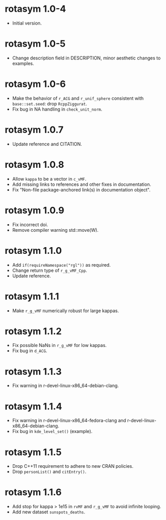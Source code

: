 # rotasym 1.0-4

* Initial version.

# rotasym 1.0-5

* Change description field in DESCRIPTION, minor aesthetic changes to examples.

# rotasym 1.0-6

* Make the behavior of `r_ACG` and `r_unif_sphere` consistent with `base::set.seed`: drop `RcppZiggurat`.
* Fix bug in NA handling in `check_unit_norm`.

# rotasym 1.0.7

* Update reference and CITATION.

# rotasym 1.0.8

* Allow `kappa` to be a vector in `c_vMF`.
* Add missing links to references and other fixes in documentation.
* Fix "Non-file package-anchored link(s) in documentation object".

# rotasym 1.0.9

* Fix incorrect doi.
* Remove compiler warning std::move(W).

# rotasym 1.1.0

* Add `if(requireNamespace("rgl"))` as required.
* Change return type of `r_g_vMF_Cpp`.
* Update reference.

# rotasym 1.1.1

* Make `r_g_vMF` numerically robust for large kappas.

# rotasym 1.1.2

* Fix possible NaNs in `r_g_vMF` for low kappas.
* Fix bug in `d_ACG`.

# rotasym 1.1.3

* Fix warning in r-devel-linux-x86_64-debian-clang.

# rotasym 1.1.4

* Fix warning in r-devel-linux-x86_64-fedora-clang and  r-devel-linux-x86_64-debian-clang.
* Fix bug in `kde_level_set()` (example).

# rotasym 1.1.5

* Drop C++11 requirement to adhere to new CRAN policies.
* Drop `personList()` and `citEntry()`.

# rotasym 1.1.6

* Add stop for kappa > 1e15 in `rvMF` and `r_g_vMF` to avoid infinite looping.
* Add new dataset `sunspots_deaths`.

